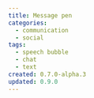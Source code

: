 ```yaml
---
title: Message pen
categories:
  - communication
  - social
tags:
  - speech bubble
  - chat
  - text
created: 0.7.0-alpha.3
updated: 0.9.0
---
```


